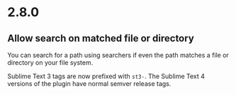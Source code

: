 # 2.8.0

## Allow search on matched file or directory

You can search for a path using searchers if even the path matches a file or directory on your file system.

Sublime Text 3 tags are now prefixed with `st3-`. The Sublime Text 4 versions of the plugin have normal semver release tags.
